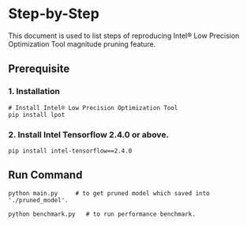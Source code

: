 Step-by-Step
============

This document is used to list steps of reproducing Intel® Low Precision Optimization Tool magnitude pruning feature.


## Prerequisite

### 1. Installation
```shell
# Install Intel® Low Precision Optimization Tool
pip install lpot
```
### 2. Install Intel Tensorflow 2.4.0 or above.
```shell
pip install intel-tensorflow==2.4.0
```

## Run Command
  ```shell
  python main.py     # to get pruned model which saved into './pruned_model'.

  python benchmark.py   # to run performance benchmark.
  ```

